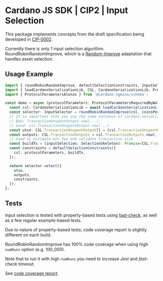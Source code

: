 # Cardano JS SDK | CIP2 | Input Selection

This package implements concepts from the draft specification being developed in [CIP-0002].

Currently there is only 1 input selection algorithm: RoundRobinRandomImprove, which is a [Random-Improve] adaptation that handles asset selection.

## Usage Example

```typescript
import { roundRobinRandomImprove, defaultSelectionConstraints, InputSelector, SelectionResult, SelectionSkeleton } from '@cardano-sdk/cip2';
import { loadCardanoSerializationLib, CSL, CardanoSerializationLib, ProtocolParametersRequiredByWallet } from '@cardano-sdk/core';
import { ProtocolParametersAlonzo } from '@cardano-ogmios/schema';

const demo = async (protocolParameters: ProtocolParametersRequiredByWallet): Promise<SelectionResult> => {
  const csl: CardanoSerializationLib = await loadCardanoSerializationLib();
  const selector: InputSelector = roundRobinRandomImprove(csl, coinsPerUtxoWord);
  // It is important that you use the same instance of cardano-serialization-lib across your application.
  // Bad: TransactionUnspentOutput.new(...)
  // Good: csl.TransactionUnspentOutput.new(...)
  const utxo: CSL.TransactionUnspentOutput[] = [csl.TransactionUnspentOutput.new(...), ...];
  const outputs: CSL.TransactionOutputs = csl.TransactionOutputs.new(...);
  // Used to estimate min fee and validate transaction size
  const buildTx = (inputSelection: SelectionSkeleton): Promise<CSL.Transaction> => {...};
  const constraints = defaultSelectionConstraints({
    csl, protocolParameters, buildTx,
  });

  return selector.select({
    utxo,
    outputs,
    constraints,
  });
};
```

## Tests

Input selection is tested with property-based tests using [fast-check], as well as a few regular example-based tests.

Due to nature of property-based tests, code coverage report is slightly different on each build.

RoundRobinRandomImprove has 100% code coverage when using high `numRuns` option (e.g. 100_000).

Note that to run it with high `numRuns` you need to increase _Jest_ and _fast-check_ timeout.

See [code coverage report].

[cip-0002]: https://cips.cardano.org/cips/cip2/
[random-improve]: https://cips.cardano.org/cips/cip2/#randomimprove
[fast-check]: https://github.com/dubzzz/fast-check
[code coverage report]: https://input-output-hk.github.io/cardano-js-sdk/coverage/cip2

